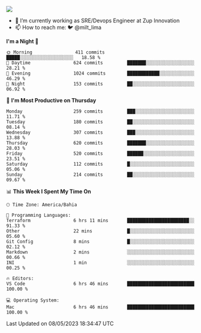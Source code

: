 ![](https://komarev.com/ghpvc/?username=miltlima&color=blue)
                 

- 🔭 I’m currently working as SRE/Devops Engineer at Zup Innovation
- 📫 How to reach me: 🐦 @milt_lima

<!--START_SECTION:waka-->
**I'm a Night 🦉** 

```text
🌞 Morning                411 commits         █████░░░░░░░░░░░░░░░░░░░░   18.58 % 
🌆 Daytime                624 commits         ███████░░░░░░░░░░░░░░░░░░   28.21 % 
🌃 Evening                1024 commits        ████████████░░░░░░░░░░░░░   46.29 % 
🌙 Night                  153 commits         ██░░░░░░░░░░░░░░░░░░░░░░░   06.92 % 
```
📅 **I'm Most Productive on Thursday** 

```text
Monday                   259 commits         ███░░░░░░░░░░░░░░░░░░░░░░   11.71 % 
Tuesday                  180 commits         ██░░░░░░░░░░░░░░░░░░░░░░░   08.14 % 
Wednesday                307 commits         ███░░░░░░░░░░░░░░░░░░░░░░   13.88 % 
Thursday                 620 commits         ███████░░░░░░░░░░░░░░░░░░   28.03 % 
Friday                   520 commits         ██████░░░░░░░░░░░░░░░░░░░   23.51 % 
Saturday                 112 commits         █░░░░░░░░░░░░░░░░░░░░░░░░   05.06 % 
Sunday                   214 commits         ██░░░░░░░░░░░░░░░░░░░░░░░   09.67 % 
```


📊 **This Week I Spent My Time On** 

```text
🕑︎ Time Zone: America/Bahia

💬 Programming Languages: 
Terraform                6 hrs 11 mins       ███████████████████████░░   91.33 % 
Other                    22 mins             █░░░░░░░░░░░░░░░░░░░░░░░░   05.60 % 
Git Config               8 mins              █░░░░░░░░░░░░░░░░░░░░░░░░   02.12 % 
Markdown                 2 mins              ░░░░░░░░░░░░░░░░░░░░░░░░░   00.66 % 
INI                      1 min               ░░░░░░░░░░░░░░░░░░░░░░░░░   00.25 % 

🔥 Editors: 
VS Code                  6 hrs 46 mins       █████████████████████████   100.00 % 

💻 Operating System: 
Mac                      6 hrs 46 mins       █████████████████████████   100.00 % 
```


 Last Updated on 08/05/2023 18:34:47 UTC
<!--END_SECTION:waka-->
